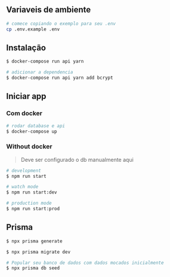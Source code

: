 ## Variaveis de ambiente

```bash
# comece copiando o exemplo para seu .env
cp .env.example .env
```

## Instalação

```bash
$ docker-compose run api yarn

# adicionar a dependencia
$ docker-compose run api yarn add bcrypt
```

## Iniciar app

### Com docker

```bash
# rodar database e api
$ docker-compose up
```

### Without docker

> Deve ser configurado o db manualmente aqui

```bash
# development
$ npm run start

# watch mode
$ npm run start:dev

# production mode
$ npm run start:prod
```

## Prisma

```bash
$ npx prisma generate

$ npx prisma migrate dev

# Popular seu banco de dados com dados mocados inicialmente
$ npx prisma db seed
```
